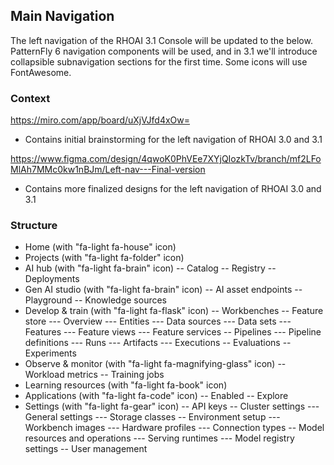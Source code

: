 ## Main Navigation

The left navigation of the RHOAI 3.1 Console will be updated to the below. PatternFly 6 navigation components will be used, and in 3.1 we'll introduce collapsible subnavigation sections for the first time. Some icons will use FontAwesome.

### Context

https://miro.com/app/board/uXjVJfd4xOw=
* Contains initial brainstorming for the left navigation of RHOAI 3.0 and 3.1

https://www.figma.com/design/4qwoK0PhVEe7XYjQIozkTv/branch/mf2LFoMlAh7MMc0kw1nBJm/Left-nav---Final-version
* Contains more finalized designs for the left navigation of RHOAI 3.0 and 3.1

### Structure

- Home (with "fa-light fa-house" icon)
- Projects (with "fa-light fa-folder" icon)
- AI hub (with "fa-light fa-brain" icon)
-- Catalog
-- Registry
-- Deployments
- Gen AI studio (with "fa-light fa-brain" icon)
-- AI asset endpoints
-- Playground
-- Knowledge sources
- Develop & train (with "fa-light fa-flask" icon)
-- Workbenches
-- Feature store
--- Overview
--- Entities
--- Data sources
--- Data sets
--- Features
--- Feature views
--- Feature services
-- Pipelines
--- Pipeline definitions
--- Runs
--- Artifacts
--- Executions
-- Evaluations
-- Experiments
- Observe & monitor (with "fa-light fa-magnifying-glass" icon)
-- Workload metrics
-- Training jobs
- Learning resources (with "fa-light fa-book" icon)
- Applications (with "fa-light fa-code" icon)
-- Enabled
-- Explore
- Settings (with "fa-light fa-gear" icon)
-- API keys
-- Cluster settings
--- General settings
--- Storage classes
-- Environment setup
--- Workbench images
--- Hardware profiles
--- Connection types
-- Model resources and operations
--- Serving runtimes
--- Model registry settings
-- User management
